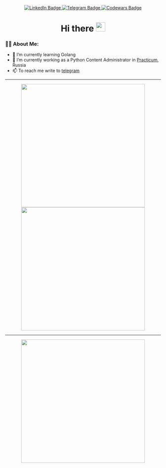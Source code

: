 <div align="center">
  <div id="badges">
    <a href="https://www.linkedin.com/in/v0hmly/">
      <img src="https://img.shields.io/badge/LinkedIn-blue?style=for-the-badge&logo=linkedin&logoColor=white" alt="LinkedIn Badge"/>
    </a>
    <a href="https://t.me/v0hmly">
      <img src="https://img.shields.io/badge/Telegram-blue?style=for-the-badge&logo=telegram&logoColor=white" alt="Telegram Badge"/>
    </a>
    <a href="https://www.codewars.com/users/v0hm">
      <img src="https://img.shields.io/badge/Codewars-red?style=for-the-badge&logo=codewars&logoColor=white" alt="Codewars Badge"/>
    </a>
  </div>
  <img src="https://komarev.com/ghpvc/?username=v0hm&style=flat-square&color=blue" alt=""/>
  
  <h1>
  Hi there
  <img src="https://media.giphy.com/media/hvRJCLFzcasrR4ia7z/giphy.gif" width="30px" height="30px"/>
  </h1>
</div>

### :man_technologist: About Me:
- 🌱 I’m currently learning Golang
- 🤔 I’m currently working as a Python Content Administrator in [Practicum](https://practicum.com/), Russia
- 📫 To reach me write to [telegram](https://t.me/v0hmly)


---
<p align = "center">
  <img src = "https://github-readme-stats.vercel.app/api?username=v0hm&count_private=true&show_icons=true&theme=tokyonight&hide_border=true" width = 400>
  <img src = "https://github-readme-streak-stats.herokuapp.com?user=v0hm&theme=tokyonight&hide_border=true" width = 400>
</p>

---

<p align = "center">
  <img src = "https://github-readme-stats.vercel.app/api/top-langs/?username=v0hm&layout=compact&langs_count=4&theme=tokyonight&hide=java,C%23&hide_border=true" width = 400>
</p
